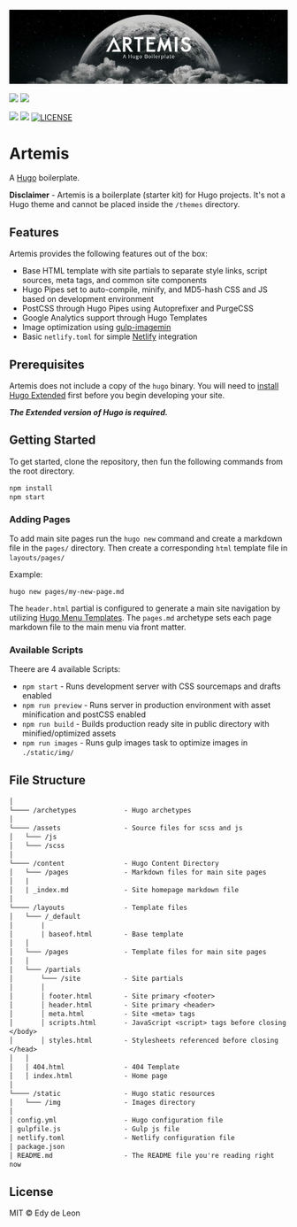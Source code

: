 [![Artemis, a Hugo Boilerplate](./static/img/artemis.jpg)](https://github.com/edydeleon/artemis)

![](https://forthebadge.com/images/badges/built-with-love.svg)
![](https://forthebadge.com/images/badges/60-percent-of-the-time-works-every-time.svg)

[![](https://img.shields.io/badge/version-1.0.0-<COLOR>.svg)](https://github.com/edydeleon/artemis)
[![](https://img.shields.io/badge/Maintained%3F-yes-green.svg)](https://github.com/edydeleon/artemis)
[![LICENSE](https://img.shields.io/badge/license-MIT-lightgrey.svg)](https://raw.githubusercontent.com/edydeleon/artemis/master/LICENSE)

# Artemis

A [Hugo](https://gohugo.io/) boilerplate.

**Disclaimer** - Artemis is a boilerplate (starter kit) for Hugo projects. It's not a Hugo theme and cannot be placed inside the `/themes` directory.

## Features

Artemis provides the following features out of the box:

- Base HTML template with site partials to separate style links, script sources, meta tags, and common site components
- Hugo Pipes set to auto-compile, minify, and MD5-hash CSS and JS based on development environment
- PostCSS through Hugo Pipes using Autoprefixer and PurgeCSS
- Google Analytics support through Hugo Templates
- Image optimization using [gulp-imagemin](https://github.com/sindresorhus/gulp-imagemin)
- Basic `netlify.toml` for simple [Netlify](https://www.netlify.com/) integration

## Prerequisites

Artemis does not include a copy of the `hugo` binary. You will need to [install Hugo Extended](https://gohugo.io/getting-started/installing/) first before you begin developing your site.

***The Extended version of Hugo is required.***

## Getting Started

To get started, clone the repository, then fun the following commands from the root directory.

```
npm install
npm start
```

### Adding Pages

To add main site pages run the `hugo new` command and create a markdown file in the `pages/` directory. Then create a corresponding `html` template file in `layouts/pages/`

Example:
```
hugo new pages/my-new-page.md
```

The `header.html` partial is configured to generate a main site navigation by utilizing [Hugo Menu Templates](https://gohugo.io/templates/menu-templates). The `pages.md` archetype sets each page markdown file to the main menu via front matter.

### Available Scripts

Theere are 4 available Scripts:

- `npm start` - Runs development server with CSS sourcemaps and drafts enabled
- `npm run preview` - Runs server in production environment with asset minification and postCSS enabled
- `npm run build` - Builds production ready site in public directory with minified/optimized assets
- `npm run images` - Runs gulp images task to optimize images in `./static/img/`

## File Structure

```
│
└──── /archetypes            - Hugo archetypes
│
└──── /assets                - Source files for scss and js
│   └─── /js
│   └─── /scss
│
└──── /content               - Hugo Content Directory
│   └─── /pages              - Markdown files for main site pages
│   |
│   | _index.md              - Site homepage markdown file
│
└──── /layouts               - Template files
│   └─── /_default
│       |
│       | baseof.html        - Base template
│   │
│   └─── /pages              - Template files for main site pages
│   │
│   └─── /partials
│       └─── /site           - Site partials
│       │
│       │ footer.html        - Site primary <footer>
│       │ header.html        - Site primary <header>
│       │ meta.html          - Site <meta> tags
│       │ scripts.html       - JavaScript <script> tags before closing </body>
│       │ styles.html        - Stylesheets referenced before closing </head>
│   │
│   │ 404.html               - 404 Template
│   │ index.html             - Home page
│
└──── /static                - Hugo static resources
│   └─── /img                - Images directory
│
│ config.yml                 - Hugo configuration file
│ gulpfile.js                - Gulp js file
│ netlify.toml               - Netlify configuration file
│ package.json
│ README.md                  - The README file you're reading right now
```

## License

MIT © Edy de Leon
